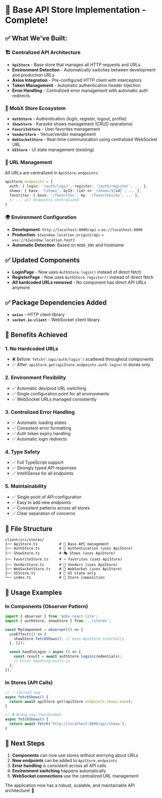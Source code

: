 # 🎉 Base API Store Implementation - Complete!

## ✅ **What We've Built:**

### 🏗️ **Centralized API Architecture**

- **`ApiStore`** - Base store that manages all HTTP requests and URLs
- **Environment Detection** - Automatically switches between development and production URLs
- **Axios Integration** - Pre-configured HTTP client with interceptors
- **Token Management** - Automatic authentication header injection
- **Error Handling** - Centralized error management with automatic auth redirects

### 🏪 **MobX Store Ecosystem**

- **`AuthStore`** - Authentication (login, register, logout, profile)
- **`ShowStore`** - Karaoke shows management (CRUD operations)
- **`FavoriteStore`** - User favorites management
- **`VendorStore`** - Venue/vendor management
- **`WebSocketStore`** - Real-time communication using centralized WebSocket URL
- **`UIStore`** - UI state management (existing)

### 🔧 **URL Management**

All URLs are centralized in `ApiStore.endpoints`:

```typescript
apiStore.endpoints = {
  auth: { login: '/auth/login', register: '/auth/register', ... },
  shows: { base: '/shows', byId: (id) => `/shows/${id}`, ... },
  favorites: { base: '/favorites', my: '/favorites/my', ... },
  // ... all endpoints centralized
}
```

### 🌍 **Environment Configuration**

- **Development**: `http://localhost:8000/api` + `ws://localhost:8000`
- **Production**: `${window.location.origin}/api` + `wss://${window.location.host}`
- **Automatic Detection**: Based on `NODE_ENV` and hostname

## ✅ **Updated Components**

- **LoginPage** - Now uses `AuthStore.login()` instead of direct fetch
- **RegisterPage** - Now uses `AuthStore.register()` instead of direct fetch
- **All hardcoded URLs removed** - No component has direct API URLs anymore

## ✅ **Package Dependencies Added**

- **`axios`** - HTTP client library
- **`socket.io-client`** - WebSocket client library

## 🎯 **Benefits Achieved**

### 1. **No Hardcoded URLs**

- ❌ Before: `fetch('/api/auth/login')` scattered throughout components
- ✅ After: `apiStore.get(apiStore.endpoints.auth.login)` in stores only

### 2. **Environment Flexibility**

- ✅ Automatic dev/prod URL switching
- ✅ Single configuration point for all environments
- ✅ WebSocket URLs managed consistently

### 3. **Centralized Error Handling**

- ✅ Automatic loading states
- ✅ Consistent error formatting
- ✅ Auth token expiry handling
- ✅ Automatic login redirects

### 4. **Type Safety**

- ✅ Full TypeScript support
- ✅ Strongly typed API responses
- ✅ IntelliSense for all endpoints

### 5. **Maintainability**

- ✅ Single point of API configuration
- ✅ Easy to add new endpoints
- ✅ Consistent patterns across all stores
- ✅ Clear separation of concerns

## 📁 **File Structure**

```
client/src/stores/
├── ApiStore.ts          # 🔧 Base API management
├── AuthStore.ts         # 🔐 Authentication (uses ApiStore)
├── ShowStore.ts         # 🎭 Shows (uses ApiStore)
├── FavoriteStore.ts     # ⭐ Favorites (uses ApiStore)
├── VendorStore.ts       # 🏢 Vendors (uses ApiStore)
├── WebSocketStore.ts    # 🔌 WebSocket (uses ApiStore)
├── UIStore.ts           # 🎨 UI state only
└── index.ts             # 🏪 Store composition
```

## 🚀 **Usage Examples**

### In Components (Observer Pattern)

```typescript
import { observer } from 'mobx-react-lite';
import { authStore, showStore } from '../stores';

const MyComponent = observer(() => {
  useEffect(() => {
    showStore.fetchShows(); // Uses ApiStore internally
  }, []);

  const handleLogin = async () => {
    const result = await authStore.login(credentials);
    // Error handling built-in
  };
});
```

### In Stores (API Calls)

```typescript
// ✅ Correct way
async fetchShows() {
  return await apiStore.get(apiStore.endpoints.shows.base);
}

// ❌ Wrong way (hardcoded)
async fetchShows() {
  return await fetch('http://localhost:8000/api/shows');
}
```

## 🎯 **Next Steps**

1. **Components** can now use stores without worrying about URLs
2. **New endpoints** can be added to `ApiStore.endpoints`
3. **Error handling** is consistent across all API calls
4. **Environment switching** happens automatically
5. **WebSocket connections** use the centralized URL management

The application now has a robust, scalable, and maintainable API architecture! 🎉
